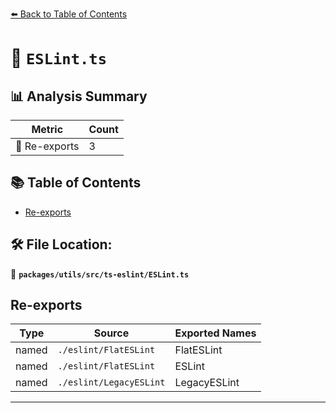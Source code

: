 [⬅️ Back to Table of Contents](../../../../index.md)

# 📄 `ESLint.ts`

## 📊 Analysis Summary

| Metric | Count |
|--------|-------|
| 🔄 Re-exports | 3 |

## 📚 Table of Contents

- [Re-exports](#re-exports)

## 🛠️ File Location:
📂 **`packages/utils/src/ts-eslint/ESLint.ts`**

## Re-exports

| Type | Source | Exported Names |
|------|--------|----------------|
| named | `./eslint/FlatESLint` | FlatESLint |
| named | `./eslint/FlatESLint` | ESLint |
| named | `./eslint/LegacyESLint` | LegacyESLint |


---